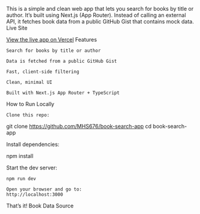 This is a simple and clean web app that lets you search for books by title or author. It’s built using Next.js (App Router). Instead of calling an external API, it fetches book data from a public GitHub Gist that contains mock data.
Live Site

[View the live app on Vercel](https://book-search-app-roan.vercel.app/)
Features

    Search for books by title or author

    Data is fetched from a public GitHub Gist

    Fast, client-side filtering

    Clean, minimal UI

    Built with Next.js App Router + TypeScript

 How to Run Locally

    Clone this repo:

git clone https://github.com/MHS676/book-search-app
cd book-search-app

Install dependencies:

npm install

Start the dev server:

    npm run dev

    Open your browser and go to:
    http://localhost:3000



That’s it!
Book Data Source